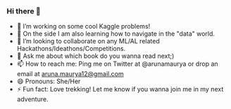 ### Hi there 👋

- 🔭 I’m working on some cool Kaggle problems!
- 🌱 On the side I am also learning how to navigate in the "data" world.
- 👯 I’m looking to collaborate on any ML/AL related Hackathons/Ideathons/Competitions.
- 💬 Ask me about which book do you wanna read next;)
- 📫 How to reach me: Ping me on Twitter at @arunamaurya or drop an email at aruna.maurya12@gmail.com
- 😄 Pronouns: She/Her
- ⚡ Fun fact: Love trekking! Let me know if you wanna join me in my next adventure.
